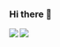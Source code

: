 ### Hi there 👋

<!--
**yuching0163/yuching0163** is a ✨ _special_ ✨ repository because its `README.md` (this file) appears on your GitHub profile.

Here are some ideas to get you started:

- 🔭 I’m currently working on ...
- 🌱 I’m currently learning ...
- 👯 I’m looking to collaborate on ...
- 🤔 I’m looking for help with ...
- 💬 Ask me about ...
- 📫 How to reach me: ...
- 😄 Pronouns: ...
- ⚡ Fun fact: ...
-->
<a href="https://github.com/onepiece010938/github-readme-stats">
  <img align="left" src="https://github-readme-stats.vercel.app/api?username=onepiece010938&show_icons=true&theme=radical" />
</a>
<a href="https://github.com/onepiece010938/github-readme-stats">
  <img align="left" src="https://github-readme-stats.vercel.app/api/top-langs/?username=onepiece010938" />
</a>
